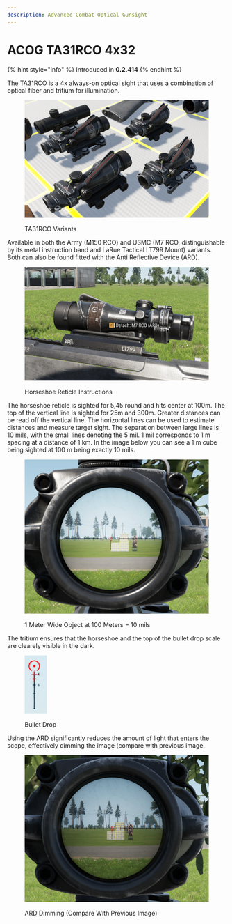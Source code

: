```yaml
---
description: Advanced Combat Optical Gunsight
---
```


# ACOG TA31RCO 4x32

{% hint style="info" %}
Introduced in **0.2.414**
{% endhint %}

The TA31RCO is a 4x always-on optical sight that uses a combination of optical fiber and tritium for illumination.&#x20;

<figure><img src="../../../../.gitbook/assets/image (1) (4).png" alt=""><figcaption><p>TA31RCO Variants</p></figcaption></figure>

Available in both the Army (M150 RCO) and USMC (M7 RCO, distinguishable by its metal instruction band and LaRue Tactical LT799 Mount) variants. Both can also be found fitted with the Anti Reflective Device (ARD).

<figure><img src="../../../../.gitbook/assets/image (12).png" alt=""><figcaption><p>Horseshoe Reticle Instructions</p></figcaption></figure>

The horseshoe reticle is sighted for 5,45 round and hits center at 100m. The top of the vertical line is sighted for 25m and 300m. Greater distances can be read off the vertical line. The horizontal lines can be used to estimate distances and measure target sight. The separation between large lines is 10 mils, with the small lines denoting the 5 mil. 1 mil corresponds to 1 m spacing at a distance of 1 km. In the image below you can see a 1 m cube being sighted at 100 m being exactly 10 mils.

<figure><img src="../../../../.gitbook/assets/image (9).png" alt=""><figcaption><p>1 Meter Wide Object at 100 Meters = 10 mils  </p></figcaption></figure>

The tritium ensures that the horseshoe and the top of the bullet drop scale are clearely visible in the dark.

<figure><img src="../../../../.gitbook/assets/image (10).png" alt=""><figcaption><p>Bullet Drop</p></figcaption></figure>

Using the ARD significantly reduces the amount of light that enters the scope, effectively dimming the image (compare with previous image.

<figure><img src="../../../../.gitbook/assets/image (2).png" alt=""><figcaption><p>ARD Dimming (Compare With Previous Image)</p></figcaption></figure>
